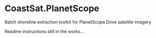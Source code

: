 # CoastSat.PlanetScope
Batch shoreline extraction toolkit for PlanetScope Dove satellite imagery

Readme instructions still in the works...
